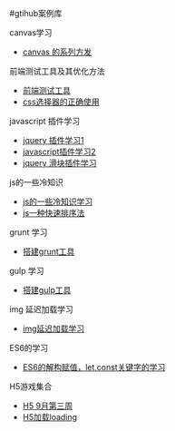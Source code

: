 #gtihub案例库
<p>canvas学习</p>
<ul>
<li> <a href='https://github.com/Huaxi100FE/Blog/tree/ata/canvas-test/README.md'>canvas 的系列方发</a>
</li>
</ul>
<p>前端测试工具及其优化方法</p>
<ul>
<li><a href='https://github.com/Huaxi100FE/Blog/tree/ata/testTool/README.md'>前端测试工具</a></li>
<li><a href='https://github.com/Huaxi100FE/Blog/tree/ata/css-selector/README.md'>css选择器的正确使用</a></li>
</ul>
<p>javascript 插件学习</p>
<ul>
<li>
<a href='https://github.com/Huaxi100FE/Blog/tree/ata/jQuery插件学习/README.md'>jquery 插件学习1</a>
</li>
<li>
<a href='https://github.com/Huaxi100FE/Blog/tree/ata/jQuery插件学习1/README.md'>javascript插件学习2</a>
</li>
<li>
<a href='https://github.com/Huaxi100FE/Blog/tree/ata/slider/README.md'>jquery 滑块插件学习</a>
</li>
</ul>
<p>js的一些冷知识</p>
<ul>
<li>
<a href='https://github.com/Huaxi100FE/Blog/tree/ata/something-js/README.md'>js的一些冷知识学习</a>
</li>
<li>
<a href='https://github.com/Huaxi100FE/Blog/tree/ata/js快速排序法/README.md'>js一种快速排序法</a>
</li>
</ul>
<p>grunt 学习</p>
<ul>
<li>
<a href='https://github.com/Huaxi100FE/Blog/tree/ata/grunt/README.md'>搭建grunt工具</a>
</li>
</ul>
<p>gulp 学习</p>
<ul>
<li>
<a href='https://github.com/Huaxi100FE/Blog/tree/ata/gulp/README.md'>搭建gulp工具</a>
</li>
</ul>
<p>img 延迟加载学习</p>
<ul>
<li><a href='https://github.com/Huaxi100FE/Blog/tree/ata/lazyLoad-js/README.md'>img延迟加载学习</a></li>
</ul>
<p>ES6的学习</p>
<ul>
<li><a href="https://github.com/Huaxi100FE/Blog/tree/ata/ES6-1/README.md">ES6的解构赋值，let,const关键字的学习</a></li>
</ul>
<p>H5游戏集合</p>
<ul>
<li><a href="https://github.com/Huaxi100FE/Blog/tree/ata/H5 9月第三周/README.md">H5 9月第三周</a></li>
<li><a href="https://github.com/Huaxi100FE/Blog/tree/ata/H5-loading/README.md">H5加载loading</a></li>
</ul>
